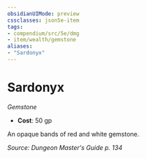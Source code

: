 ```yaml
---
obsidianUIMode: preview
cssclasses: json5e-item
tags:
- compendium/src/5e/dmg
- item/wealth/gemstone
aliases: 
- "Sardonyx"
---
```

# Sardonyx
*Gemstone*  

- **Cost**: 50 gp

An opaque bands of red and white gemstone.

*Source: Dungeon Master's Guide p. 134*
